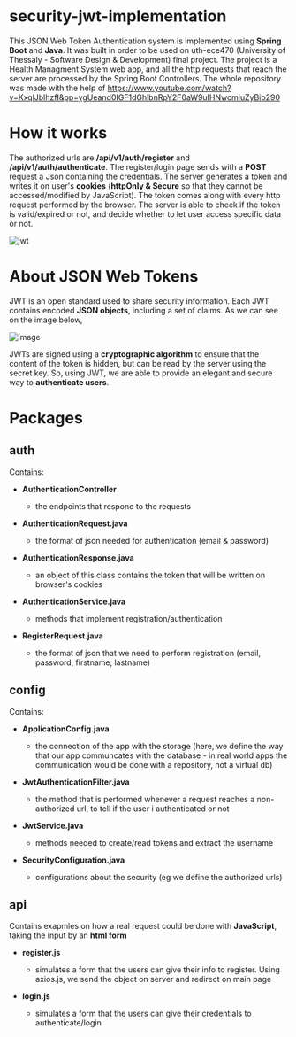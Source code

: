 # security-jwt-implementation
This JSON Web Token Authentication system is implemented using **Spring Boot** and **Java**. It was built in order to be used on uth-ece470 (University of Thessaly - Software Design & Development) final project. The project is a Health Managment System web app, and all the http requests that reach the server are processed by the Spring Boot Controllers. The whole repository was made with the help of https://www.youtube.com/watch?v=KxqlJblhzfI&pp=ygUeand0IGF1dGhlbnRpY2F0aW9uIHNwcmluZyBib290
# How it works
The authorized urls are **/api/v1/auth/register** and **/api/v1/auth/authenticate**. The register/login page sends with a **POST** request a Json containing the credentials. The server generates a token and writes it on user's **cookies** (**httpOnly & Secure** so that they cannot be accessed/modified by JavaScript). The token comes along with every http request performed by the browser. The server is able to check if the token is valid/expired or not, and decide whether to let user access specific data or not. 

![jwt](https://github.com/ilagomatis/security-jwt-implementation/assets/78209098/d713d14e-cf6b-4b59-90c4-7de6182ada8e)

# About JSON Web Tokens
JWT is an open standard used to share security information. Each JWT contains encoded **JSON objects**, including a set of claims. As we can see on the image below,

![image](https://github.com/ilagomatis/security-jwt-implementation/assets/78209098/a9188ec6-ba35-4216-bdba-fed5bb81580b)

JWTs are signed using a **cryptographic algorithm** to ensure that the content of the token is hidden, but can be read by the server using the secret key. So, using JWT, we are able to provide an elegant and secure way to **authenticate users**.

# Packages

## auth
Contains:

  * **AuthenticationController**
    - the endpoints that respond to the requests


  * **AuthenticationRequest.java**
    - the format of json needed for authentication (email & password) 


  * **AuthenticationResponse.java**
    - an object of this class contains the token that will be written on browser's cookies


  * **AuthenticationService.java**
    - methods that implement registration/authentication


  * **RegisterRequest.java**
    - the format of json that we need to perform registration (email, password, firstname, lastname)



## config

Contains:

* **ApplicationConfig.java**
  - the connection of the app with the storage (here, we define the way that our app communcates with the database - in real world apps the communication would be done with a repository, not a virtual db)
  
* **JwtAuthenticationFilter.java**
  - the method that is performed whenever a request reaches a non-authorized url, to tell if the user i authenticated or not
  
* **JwtService.java**
  - methods needed to create/read tokens and extract the username


* **SecurityConfiguration.java**
  - configurations about the security (eg we define the authorized urls)

## api

Contains exapmles on how a real request could be done with **JavaScript**, taking the input by an **html form**

* **register.js**
  - simulates a form that the users can give their info to register. Using axios.js, we send the object on server and redirect on main page

* **login.js**
  - simulates a form that the users can give their credentials to authenticate/login 
